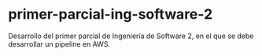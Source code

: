 # primer-parcial-ing-software-2
Desarrollo del primer parcial de Ingeniería de Software 2, en el que se debe desarrollar un pipeline en AWS.
